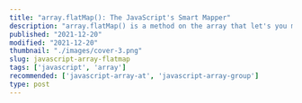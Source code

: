 ```yaml
---
title: "array.flatMap(): The JavaScript's Smart Mapper"
description: "array.flatMap() is a method on the array that let's you map elements a littler smarter."  
published: "2021-12-20"
modified: "2021-12-20"
thumbnail: "./images/cover-3.png"
slug: javascript-array-flatmap
tags: ['javascript', 'array']
recommended: ['javascript-array-at', 'javascript-array-group']
type: post
---
```


